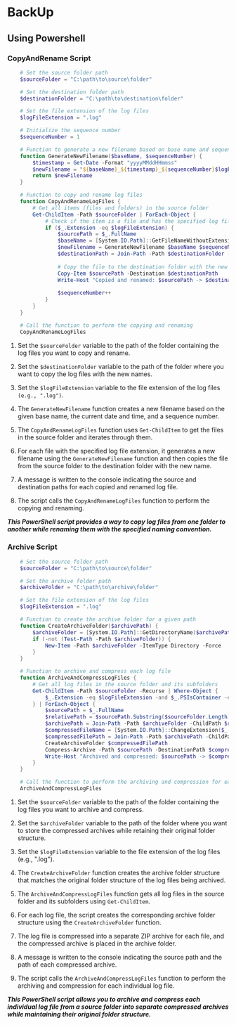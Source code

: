 # BackUp

## Using Powershell

### CopyAndRename Script
```powershell
    # Set the source folder path
    $sourceFolder = "C:\path\to\source\folder"

    # Set the destination folder path
    $destinationFolder = "C:\path\to\destination\folder"

    # Set the file extension of the log files
    $logFileExtension = ".log"

    # Initialize the sequence number
    $sequenceNumber = 1

    # Function to generate a new filename based on base name and sequence number
    function GenerateNewFilename($baseName, $sequenceNumber) {
        $timestamp = Get-Date -Format "yyyyMMddHHmmss"
        $newFilename = "${baseName}_${timestamp}_${sequenceNumber}$logFileExtension"
        return $newFilename
    }

    # Function to copy and rename log files
    function CopyAndRenameLogFiles {
        # Get all items (files and folders) in the source folder
        Get-ChildItem -Path $sourceFolder | ForEach-Object {
            # Check if the item is a file and has the specified log file extension
            if ($_.Extension -eq $logFileExtension) {
                $sourcePath = $_.FullName
                $baseName = [System.IO.Path]::GetFileNameWithoutExtension($sourcePath)
                $newFilename = GenerateNewFilename $baseName $sequenceNumber
                $destinationPath = Join-Path -Path $destinationFolder -ChildPath $newFilename
                
                # Copy the file to the destination folder with the new name
                Copy-Item $sourcePath -Destination $destinationPath
                Write-Host "Copied and renamed: $sourcePath -> $destinationPath"
                
                $sequenceNumber++
            }
        }
    }

    # Call the function to perform the copying and renaming
    CopyAndRenameLogFiles

```

1. Set the `$sourceFolder` variable to the path of the folder containing the log files you want to copy and rename.

2. Set the `$destinationFolder` variable to the path of the folder where you want to copy the log files with the new names.

3. Set the `$logFileExtension` variable to the file extension of the log files `(e.g., ".log")`.

4. The `GenerateNewFilename` function creates a new filename based on the given base name, the current date and time, and a sequence number.

5. The `CopyAndRenameLogFiles` function uses `Get-ChildItem` to get the files in the source folder and iterates through them.

6. For each file with the specified log file extension, it generates a new filename using the `GenerateNewFilename` function and then copies the file from the source folder to the destination folder with the new name.

7. A message is written to the console indicating the source and destination paths for each copied and renamed log file.

8. The script calls the `CopyAndRenameLogFiles` function to perform the copying and renaming.

***This PowerShell script provides a way to copy log files from one folder to another while renaming them with the specified naming convention.***


### Archive Script

```powershell
    # Set the source folder path
    $sourceFolder = "C:\path\to\source\folder"

    # Set the archive folder path
    $archiveFolder = "C:\path\to\archive\folder"

    # Set the file extension of the log files
    $logFileExtension = ".log"

    # Function to create the archive folder for a given path
    function CreateArchiveFolder($archivePath) {
        $archiveFolder = [System.IO.Path]::GetDirectoryName($archivePath)
        if (-not (Test-Path -Path $archiveFolder)) {
            New-Item -Path $archiveFolder -ItemType Directory -Force
        }
    }

    # Function to archive and compress each log file
    function ArchiveAndCompressLogFiles {
        # Get all log files in the source folder and its subfolders
        Get-ChildItem -Path $sourceFolder -Recurse | Where-Object {
            $_.Extension -eq $logFileExtension -and $_.PSIsContainer -eq $false
        } | ForEach-Object {
            $sourcePath = $_.FullName
            $relativePath = $sourcePath.Substring($sourceFolder.Length)
            $archivePath = Join-Path -Path $archiveFolder -ChildPath $relativePath
            $compressedFileName = [System.IO.Path]::ChangeExtension($_.Name, "zip")
            $compressedFilePath = Join-Path -Path $archivePath -ChildPath $compressedFileName
            CreateArchiveFolder $compressedFilePath
            Compress-Archive -Path $sourcePath -DestinationPath $compressedFilePath -Force
            Write-Host "Archived and compressed: $sourcePath -> $compressedFilePath"
        }
    }

    # Call the function to perform the archiving and compression for each log file
    ArchiveAndCompressLogFiles

```

1. Set the `$sourceFolder` variable to the path of the folder containing the log files you want to archive and compress.


2. Set the `$archiveFolder` variable to the path of the folder where you want to store the compressed archives while retaining their original folder structure.

3. Set the `$logFileExtension` variable to the file extension of the log files (e.g., ".log").

4. The `CreateArchiveFolder` function creates the archive folder structure that matches the original folder structure of the log files being archived.

5. The `ArchiveAndCompressLogFiles` function gets all log files in the source folder and its subfolders using `Get-ChildItem`.

6. For each log file, the script creates the corresponding archive folder structure using the `CreateArchiveFolder` function.

7. The log file is compressed into a separate ZIP archive for each file, and the compressed archive is placed in the archive folder.

8. A message is written to the console indicating the source path and the path of each compressed archive.

9. The script calls the `ArchiveAndCompressLogFiles` function to perform the archiving and compression for each individual log file.

***This PowerShell script allows you to archive and compress each individual log file from a source folder into separate compressed archives while maintaining their original folder structure.***
